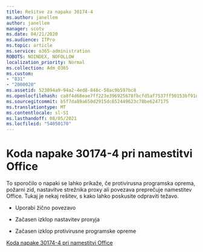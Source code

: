 ```yaml
---
title: Rešitve za napako 30174-4
ms.author: janellem
author: janellem
manager: scotv
ms.date: 04/21/2020
ms.audience: ITPro
ms.topic: article
ms.service: o365-administration
ROBOTS: NOINDEX, NOFOLLOW
localization_priority: Normal
ms.collection: Adm_O365
ms.custom:
- "831"
- "2000020"
ms.assetid: 523894a9-94a2-4ed8-848c-58ac9b597bc8
ms.openlocfilehash: ca8f4d68eae7ff223e396925678fbcfd5af7537ff50153bf91d35ed04b41b554
ms.sourcegitcommit: b5f7da89a650d2915dc652449623c78be6247175
ms.translationtype: MT
ms.contentlocale: sl-SI
ms.lasthandoff: 08/05/2021
ms.locfileid: "54050170"
---
```

# <a name="error-code-30174-4-when-installing-office"></a>Koda napake 30174-4 pri namestitvi Office

To sporočilo o napaki se lahko prikaže, če protivirusna programska oprema, požarni zid, nastavitve strežnika proxy ali povezava preprečuje namestitev Office. Tukaj je nekaj rešitev, s kako lahko poskusite odpraviti težavo.
  
- Uporabi žično povezavo

- Začasen izklop nastavitev proxyja

- Začasen izklop protivirusne programske opreme

[Koda napake 30174-4 pri namestitvi Office](https://support.office.com/article/5d5551db-266f-47b3-93fc-d51c2e8f4c0b?wt.mc_id=Alchemy_ClientDIA)
  